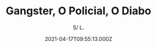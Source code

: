 ---
id: '53350e92-1308-47c8-9324-08f4381e8d49'
type: 'movie' # Filme, Série, Anime
title: "Gangster, O Policial, O Diabo"
synopsis: ["Jang Dong-Soo ( Ma Dong-Seok ) é um chefe de gangue em Cheonan. Ele se torna o alvo do serial killer Kang Kyung-Ho ( Kim Sung-Kyu ). Jang Dong-Soo sobrevive e ele é a única pessoa que sobreviveu de um ataque de Kang Kyung-Ho. O detetive Jung Tae-Seok ( Kim Moo-Yul ) detesta membros do crime organizado, mas trabalha com Jang Dong-Soo para capturar o serial killer Kang Kyung-Ho.",
]
originalTitle: "The Gangster, The Cop, The Devil"
date: '2021-04-17T09:55:13.000Z'
update: '2021-04-17T09:55:13.000Z'
releaseDate: '2021-04-17T03:00:00.000Z'
imdb:
  rating: '6.9' # 8.5
  id: '' # tt0470752
duration: ': 1h 49 Min'
trailer:
  urls: [
    '_96SVqqFltA',
  ]
tags: ['1080p']
genre: ['Ação', 'Crime', 'Drama'] #
quality: 'WEB-DL' # BluRay, WEB-DL, HDTV, WEB-DL4K, WEB-DLe
format: 'MKV' # MKV, MP4, TS
audio: 'Português, Coreano' # Dublado, Legendado, Dual Audio, Dub & Leg
subtitle: 'S/ L.' # Português, inglês,
size: '2.2 GB' # 4.8 GB
audioQuality: 10
videoQuality: 10
directors: []
#  - name: 'Lana Wachowski'
#    image: ''
#  - name: 'Lilly Wachowski'
#    image: ''
cast: []
#  - name: 'Keanu Reeves'
#    image: ''
#    characterName: 'Neo'
writers: []
#  - name: ''
#    image: ''
maturityRating:
  age: '' # L , 10, 12, 14, 16, 18
  topics: [''] # Violence, Illegal drugs, Inappropriate Language, Legal Drugs, Sexual Content, Extreme Violence
###########################################
download:
  
  - url: 'magnet:?xt=urn:btih:78143e074f23a06750ff24dab22d473793328c53&dn=O.Gangster.o.Policial.e.o.Diabo.2021.WEB-DL.1080p.DUAL.COMANDO.TO&tr=udp%3a%2f%2fpublic.popcorn-tracker.org%3a6969%2fannounce&tr=udp%3a%2f%2ftracker.internetwarriors.net%3a1337%2fannounce&tr=udp%3a%2f%2ftracker.opentrackr.org%3a1337%2fannounce&tr=udp%3a%2f%2fexodus.desync.com%3a6969%2fannounce&tr=udp%3a%2f%2fretracker.lanta-net.ru%3a2710%2fannounce&tr=udp%3a%2f%2fopen.stealth.si%3a80%2fannounce&tr=udp%3a%2f%2fwww.torrent.eu.org%3a451%2fannounce&tr=udp%3a%2f%2fopentracker.i2p.rocks%3a6969%2fannounce&tr=http%3a%2f%2ftracker.opentrackr.org%3a1337%2fannounce&tr=udp%3a%2f%2f3rt.tace.ru%3a60889%2fannounce'
    resolution: '1080p' # 720p, 1080p, 4K,
    audio: 'Dual Áudio' # Dublado, Legendado, Dual Audio
    size: '' # 4.8 GB
    quality: '' # BluRay, WEB-DL
    format: '' # MKV
images:
  cover: '/assets/movies/gangster-o-policial-o-diabo.jpg'
  background: '/assets/movies/'
---